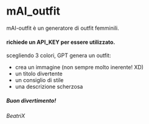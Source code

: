 # mAI_outfit
mAI-outfit è un generatore di outfit femminili.

#### richiede un API_KEY per essere utilizzato.
scegliendo 3 colori, GPT genera un outfit:
- crea un immagine (non sempre molto inerente! XD)
- un titolo divertente
- un consiglio di stile
- una descrizione scherzosa

##### Buon divertimento!

###### BeatriX
